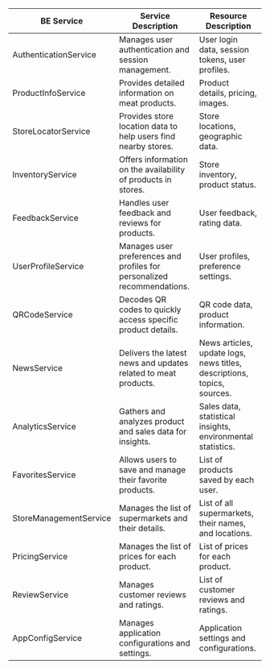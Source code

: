 | BE Service      | Service Description                                              | Resource Description              |
|-----------------|------------------------------------------------------------------|-----------------------------------|
| AuthenticationService             | Manages user authentication and session management.                                               | User login data, session tokens, user profiles.        |
| ProductInfoService | Provides detailed information on meat products. | Product details, pricing, images. |
| StoreLocatorService | Provides store location data to help users find nearby stores. | Store locations, geographic data. |
| InventoryService | Offers information on the availability of products in stores. | Store inventory, product status. |
| FeedbackService | Handles user feedback and reviews for products. | User feedback, rating data. |
| UserProfileService | Manages user preferences and profiles for personalized recommendations. | User profiles, preference settings. |
| QRCodeService | Decodes QR codes to quickly access specific product details. | QR code data, product information. |
| NewsService | Delivers the latest news and updates related to meat products. | News articles, update logs, news titles, descriptions, topics, sources. |
| AnalyticsService | Gathers and analyzes product and sales data for insights. | Sales data, statistical insights, environmental statistics. |
| FavoritesService | Allows users to save and manage their favorite products. | List of products saved by each user. |
| StoreManagementService | Manages the list of supermarkets and their details. | List of all supermarkets, their names, and locations. |
| PricingService | Manages the list of prices for each product. | List of prices for each product. |
| ReviewService | Manages customer reviews and ratings. | List of customer reviews and ratings. |
| AppConfigService | Manages application configurations and settings. | Application settings and configurations. |


